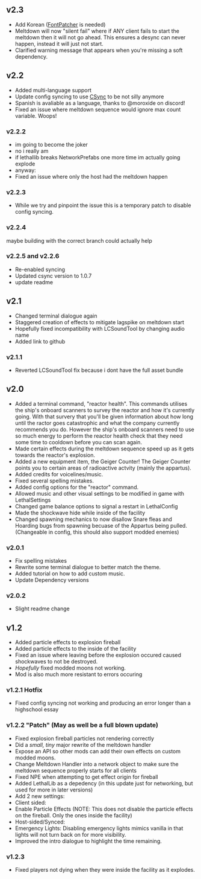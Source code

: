 ## v2.3
- Add Korean ([FontPatcher](https://thunderstore.io/c/lethal-company/p/LeKAKiD/FontPatcher/) is needed)
- Meltdown will now "silent fail" where if ANY client fails to start the meltdown then it will not go ahead. This ensures a desync can never happen, instead it will just not start.
- Clarified warning message that appears when you're missing a soft dependency.

## v2.2
- Added multi-language support
- Update config syncing to use [CSync](https://thunderstore.io/c/lethal-company/p/Owen3H/CSync/) to be not silly anymore
- Spanish is avaliable as a language, thanks to @moroxide on discord!
- Fixed an issue where meltdown sequence would ignore max count variable. Woops!

### v2.2.2
- im going to become the joker
- no i really am
- if lethallib breaks NetworkPrefabs one more time im actually going explode
- anyway:
- Fixed an issue where only the host had the meltdown happen

### v2.2.3
- While we try and pinpoint the issue this is a temporary patch to disable config syncing.

### v2.2.4
maybe building with the correct branch could actually help

### v2.2.5 and v2.2.6
- Re-enabled syncing
- Updated csync version to 1.0.7
- update readme

## v2.1
- Changed terminal dialogue again
- Staggered creation of effects to mitigate lagspike on meltdown start
- Hopefully fixed incompatibility with LCSoundTool by changing audio name
- Added link to github

### v2.1.1
- Reverted LCSoundTool fix because i dont have the full asset bundle

## v2.0
- Added a terminal command, "reactor health". This commands utilises the ship's onboard scanners to survey the reactor and how it's currently going. With that survery that you'll be given information about how long until the ractor goes catastrophic and what the company currently recommends you do. However the ship's onboard scanners need to use so much energy to perform the reactor health check that they need some time to cooldown before you can scan again.
- Made certain effects during the meltdown sequence speed up as it gets towards the reactor's explosion.
- Added a new equipment item, the Geiger Counter! The Geiger Counter points you to certain areas of radioactive actvity (mainly the appartus).
- Added credits for voicelines/music.
- Fixed several spelling mistakes.
- Added config options for the "reactor" command.
- Allowed music and other visual settings to be modified in game with LethalSettings
- Changed game balance options to signal a restart in LethalConfig
- Made the shockwave hide while inside of the facility
- Changed spawning mechanics to now disallow Snare fleas and Hoarding bugs from spawning becuase of the Appartus being pulled. (Changeable in config, this should also support modded enemies)

### v2.0.1
- Fix spelling mistakes
- Rewrite some terminal dialogue to better match the theme.
- Added tutorial on how to add custom music.
- Update Dependency versions

### v2.0.2
- Slight readme change

## v1.2
- Added particle effects to explosion fireball
- Added particle effects to the inside of the facility
- Fixed an issue where leaving before the explosion occured caused shockwaves to not be destroyed.
- *Hopefully* fixed modded moons not working.
- Mod is also much more resistant to errors occuring

### v1.2.1 Hotfix
- Fixed config syncing not working and producing an error longer than a highschool essay

### v1.2.2 "Patch" (May as well be a full blown update)
- Fixed explosion fireball particles not rendering correctly
- Did a *small, tiny* major rewrite of the meltdown handler
- Expose an API so other mods can add their own effects on custom modded moons.
- Change Meltdown Handler into a network object to make sure the meltdown sequence properly starts for all clients
- Fixed NPE when attempting to get effect origin for fireball
- Added LethalLib as a depedency (in this update just for networking, but used for more in later versions)
- Add 2 new settings:
 - Client sided:
  - Enable Particle Effects (NOTE: This does not disable the particle effects on the fireball. Only the ones inside the facility)
 - Host-sided/Synced:
  - Emergency Lights: Disabling emergency lights mimics vanilla in that lights will not turn back on for more visibility.
- Improved the intro dialogue to highlight the time remaining.

### v1.2.3
- Fixed players not dying when they were inside the facility as it explodes.